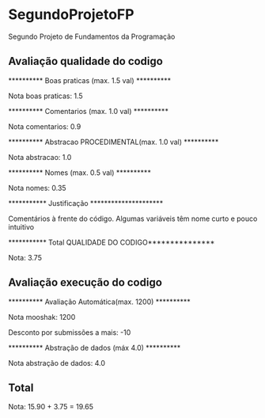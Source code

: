 # SegundoProjetoFP
Segundo Projeto de Fundamentos da Programação

## Avaliação qualidade do codigo

********** Boas praticas (max. 1.5 val) ********** 

Nota boas praticas: 1.5

********** Comentarios (max. 1.0 val) ********** 

Nota comentarios: 0.9

********** Abstracao PROCEDIMENTAL(max. 1.0 val) ********** 

Nota abstracao: 1.0

********** Nomes (max. 0.5 val) ********** 

Nota nomes: 0.35

*********** Justificação *********************

Comentários à frente do código.
Algumas variáveis têm nome curto e pouco intuitivo

*********** Total QUALIDADE DO CODIGO***************

Nota: 3.75

## Avaliação execução do codigo

********** Avaliação Automática(max. 1200) **********

Nota mooshak: 1200

Desconto por submissões a mais: -10

********** Abstração de dados (máx 4.0) **********

Nota abstração de dados: 4.0

## Total

Nota: 15.90 + 3.75 = 19.65


